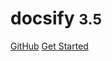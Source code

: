 # docsify <small>3.5</small>

[GitHub](https://github.com/docsifyjs/docsify/)
[Get Started](#quick-start)
